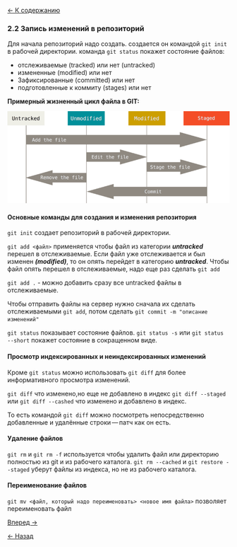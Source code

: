 [<- К содержанию](readme.md)

### 2.2 Запись изменений в репозиторий

Для начала репозиторий надо создать.
создается он командой `git init` в рабочей директории.
команда `git status` покажет состояние файлов:

* отслеживаемые (tracked) или нет (untracked)
* измененные (modified) или нет
* Зафиксированные (committed) или нет
* подготовленные к коммиту (stages) или нет
  
**Примерный жизненный цикл файла в GIT:**

![cyclefile.png](cyclefile.png)

#### Основные команды для создания и изменения репозитория

 `git init` создает репозиторий в рабочей директории.

`git add <файл>` применяется чтобы файл из категории **_untracked_** перешел в отслеживаемые. Если файл уже отслеживается и был изменен **_(modified)_**, то он опять перейдет в категорию **_untracked_**.
Чтобы файл опять перешел в отслеживаемые, надо еще раз сделать `git add`

`git add .` - можно добавить сразу все untracked файлы в отслеживаемые.

Чтобы отправить файлы на сервер нужно сначала их сделать отслеживаемыми `git add`, потом сделать `git commit -m "описание изменений"`

`git status` показывает состояние файлов.
`git status -s` или `git status --short` покажет состояние в сокращенном виде.

#### Просмотр индексированных и неиндексированных изменений

Кроме `git status` можно использовать `git diff` для более информативного просмотра изменений.

`git diff` что изменено,но еще не добавлено в индекс
`git diff --staged` или `git diff --cashed` что изменено и добавлено в индекс. 

То есть командой `git diff` можно посмотреть непосредственно добавленные и удалённые строки — патч как он есть.

#### Удаление файлов

`git rm` и `git rm -f` используется чтобы удалить файл или директорию полностью из git и из рабочего каталога.
`git rm --cached` и `git restore --staged` уберут файлы из индекса, но не из рабочего каталога.

#### Переименование файлов

`git mv <файл, который надо переименовать> <новое имя файла>`  позволяет переименовать файл


[Вперед ->](file-gitignore)

[<- Назад](creating_git_repository)
